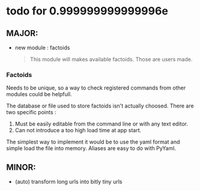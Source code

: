 
# todo for 0.999999999999996e

## MAJOR:

*   new module : factoids
    > This module will makes available factoids. Those are users made.

### Factoids

Needs to be unique, so a way to check registered commands from other
modules could be helpfull.

The database or file used to store factoids isn't actually choosed. There
are two specific points :

1.  Must be easily editable from the command line or with any text editor.
2.  Can not introduce a too high load time at app start.

The simplest way to implement it would be to use the yaml format and
simple load the file into memory. Aliases are easy to do with PyYaml.

## MINOR:

* (auto) transform long urls into bitly tiny urls


